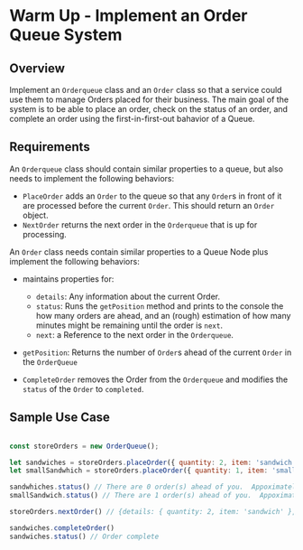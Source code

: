 # Warm Up - Implement an Order Queue System

## Overview

Implement an `Orderqueue` class and an `Order` class so that a service could use them to manage Orders placed for their business.  The main goal of the system is to be able to place an order, check on the status of an order, and complete an order using the first-in-first-out bahavior of a Queue.

## Requirements

An `Orderqueue` class should contain similar properties to a queue, but also needs to implement the following behaviors:

- `PlaceOrder` adds an `Order` to the queue so that any `Order`s in front of it are processed before the current `Order`.  This should return an `Order` object.
- `NextOrder` returns the next order in the `Orderqueue` that is up for processing.

An `Order` class needs contain similar properties to a Queue Node plus implement the following behaviors:

- maintains properties for:
  - `details`: Any information about the current Order.
  - `status`: Runs the `getPosition` method and prints to the console the how many orders are ahead, and an (rough) estimation of how many minutes might be remaining until the order is `next`.
  - `next`: a Reference to the next order in the `Orderqueue`.

- `getPosition`: Returns the number of `Order`s ahead of the current `Order` in the `OrderQueue`
- `CompleteOrder` removes the Order from the `Orderqueue` and modifies the `status` of the `Order` to `completed`.

## Sample Use Case

```javascript

const storeOrders = new OrderQueue();

let sandwiches = storeOrders.placeOrder({ quantity: 2, item: 'sandwich' });
let smallSandwhich = storeOrders.placeOrder({ quantity: 1, item: 'smaller sandwich' });

sandwhiches.status() // There are 0 order(s) ahead of you.  Appoximately 0 minute wait time.
smallSandwich.status() // There are 1 order(s) ahead of you.  Appoximately 10 minute wait time.

storeOrders.nextOrder() // {details: { quantity: 2, item: 'sandwich' }, next: <smallSandwhich>, }

sandwiches.completeOrder()
sandwiches.status() // Order complete

```
